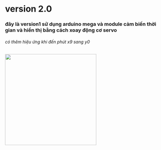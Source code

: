 # version 2.0
### đây là version1 sử dụng arduino mega và module cảm biến thời gian và hiển thị bằng cách xoay động cơ servo
###### có thêm hiệu ứng khi đến phút x9 sang y0
<img src = "C:\Users\Admin\OneDrive\Hình ảnh\Ảnh chụp màn hình\Screenshot 2024-02-04 020251.png" width="300">
